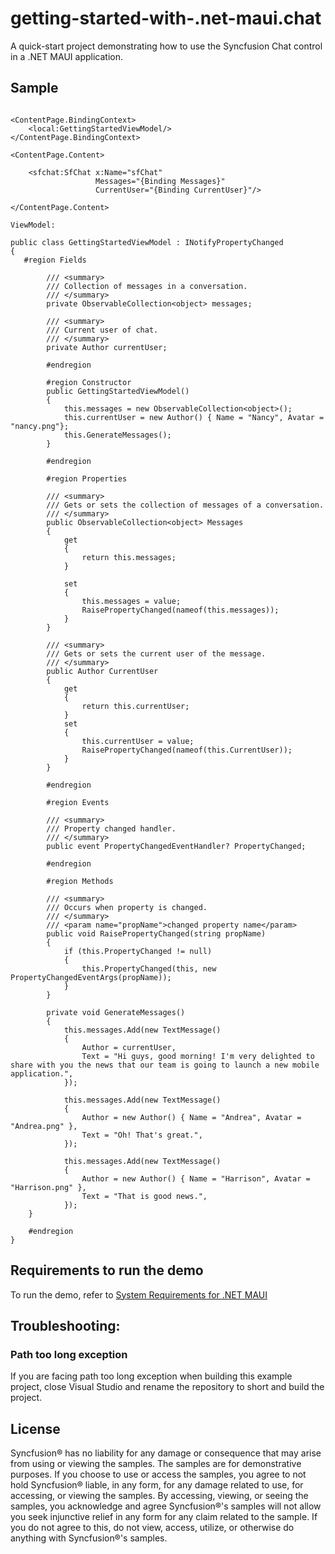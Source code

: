# getting-started-with-.net-maui.chat
A quick-start project demonstrating how to use the Syncfusion Chat control in a .NET MAUI application.

## Sample

```xaml

<ContentPage.BindingContext>
    <local:GettingStartedViewModel/>
</ContentPage.BindingContext>

<ContentPage.Content>
       
    <sfchat:SfChat x:Name="sfChat"
                   Messages="{Binding Messages}"
                   CurrentUser="{Binding CurrentUser}"/>
       
</ContentPage.Content>

ViewModel:

public class GettingStartedViewModel : INotifyPropertyChanged
{
   #region Fields

        /// <summary>
        /// Collection of messages in a conversation.
        /// </summary>
        private ObservableCollection<object> messages;

        /// <summary>
        /// Current user of chat.
        /// </summary>
        private Author currentUser;

        #endregion

        #region Constructor
        public GettingStartedViewModel()
        {
            this.messages = new ObservableCollection<object>();
            this.currentUser = new Author() { Name = "Nancy", Avatar = "nancy.png"};
            this.GenerateMessages();
        }

        #endregion

        #region Properties

        /// <summary>
        /// Gets or sets the collection of messages of a conversation.
        /// </summary>
        public ObservableCollection<object> Messages
        {
            get
            {
                return this.messages;
            }

            set
            {
                this.messages = value;
                RaisePropertyChanged(nameof(this.messages));    
            }
        }

        /// <summary>
        /// Gets or sets the current user of the message.
        /// </summary>
        public Author CurrentUser
        {
            get
            {
                return this.currentUser;
            }
            set
            {
                this.currentUser = value;
                RaisePropertyChanged(nameof(this.CurrentUser));
            }
        }

        #endregion

        #region Events

        /// <summary>
        /// Property changed handler.
        /// </summary>
        public event PropertyChangedEventHandler? PropertyChanged;

        #endregion

        #region Methods

        /// <summary>
        /// Occurs when property is changed.
        /// </summary>
        /// <param name="propName">changed property name</param>
        public void RaisePropertyChanged(string propName)
        {
            if (this.PropertyChanged != null)
            {
                this.PropertyChanged(this, new PropertyChangedEventArgs(propName));
            }
        }

        private void GenerateMessages()
        {
            this.messages.Add(new TextMessage()
            {
                Author = currentUser,
                Text = "Hi guys, good morning! I'm very delighted to share with you the news that our team is going to launch a new mobile application.",
            });

            this.messages.Add(new TextMessage()
            {
                Author = new Author() { Name = "Andrea", Avatar = "Andrea.png" },
                Text = "Oh! That's great.",
            });

            this.messages.Add(new TextMessage()
            {
                Author = new Author() { Name = "Harrison", Avatar = "Harrison.png" },
                Text = "That is good news.",
            }); 
    }

    #endregion
}

```

## Requirements to run the demo

To run the demo, refer to [System Requirements for .NET MAUI](https://help.syncfusion.com/maui/system-requirements)

## Troubleshooting:
### Path too long exception

If you are facing path too long exception when building this example project, close Visual Studio and rename the repository to short and build the project.

## License

Syncfusion® has no liability for any damage or consequence that may arise from using or viewing the samples. The samples are for demonstrative purposes. If you choose to use or access the samples, you agree to not hold Syncfusion® liable, in any form, for any damage related to use, for accessing, or viewing the samples. By accessing, viewing, or seeing the samples, you acknowledge and agree Syncfusion®'s samples will not allow you seek injunctive relief in any form for any claim related to the sample. If you do not agree to this, do not view, access, utilize, or otherwise do anything with Syncfusion®'s samples.
